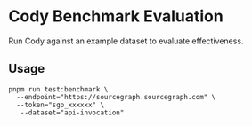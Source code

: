 # Cody Benchmark Evaluation

Run Cody against an example dataset to evaluate effectiveness.

## Usage

```shell
pnpm run test:benchmark \
  --endpoint="https://sourcegraph.sourcegraph.com" \
  --token="sgp_xxxxxx" \
   --dataset="api-invocation"
```
